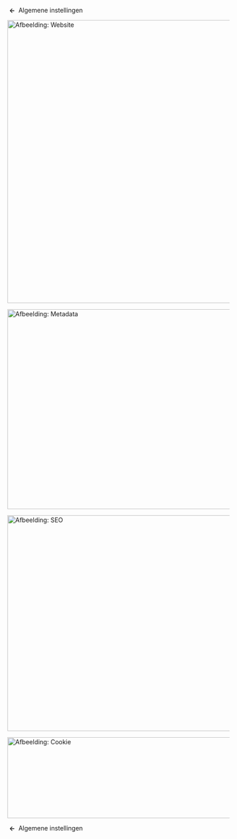 <!-- Filename: Help4.x:Site_Global_Configuration_Site / Display title: Algemene instellingen: Website -->

 **←**  Algemene
instellingen

<img
src="https://docs.joomla.org/images/thumb/0/0d/Help-4x-global-configuration-site-subscreen-nl.png/800px-Help-4x-global-configuration-site-subscreen-nl.png"
decoding="async"
srcset="https://docs.joomla.org/images/thumb/0/0d/Help-4x-global-configuration-site-subscreen-nl.png/1200px-Help-4x-global-configuration-site-subscreen-nl.png 1.5x, https://docs.joomla.org/images/0/0d/Help-4x-global-configuration-site-subscreen-nl.png 2x"
data-file-width="1567" data-file-height="1253" width="800" height="640"
alt="Afbeelding: Website" />

<img
src="https://docs.joomla.org/images/thumb/4/4d/Help-4x-global-configuration-metadata-subscreen-nl.png/800px-Help-4x-global-configuration-metadata-subscreen-nl.png"
decoding="async"
srcset="https://docs.joomla.org/images/thumb/4/4d/Help-4x-global-configuration-metadata-subscreen-nl.png/1200px-Help-4x-global-configuration-metadata-subscreen-nl.png 1.5x, https://docs.joomla.org/images/4/4d/Help-4x-global-configuration-metadata-subscreen-nl.png 2x"
data-file-width="1566" data-file-height="885" width="800" height="452"
alt="Afbeelding: Metadata" />

<img
src="https://docs.joomla.org/images/thumb/1/1e/Help-4x-global-configuration-seo-subscreen-nl.png/800px-Help-4x-global-configuration-seo-subscreen-nl.png"
decoding="async"
srcset="https://docs.joomla.org/images/thumb/1/1e/Help-4x-global-configuration-seo-subscreen-nl.png/1200px-Help-4x-global-configuration-seo-subscreen-nl.png 1.5x, https://docs.joomla.org/images/1/1e/Help-4x-global-configuration-seo-subscreen-nl.png 2x"
data-file-width="1566" data-file-height="955" width="800" height="488"
alt="Afbeelding: SEO" />

<img
src="https://docs.joomla.org/images/thumb/b/b4/Help-4x-global-configuration-cookie-subscreen-nl.png/800px-Help-4x-global-configuration-cookie-subscreen-nl.png"
decoding="async"
srcset="https://docs.joomla.org/images/thumb/b/b4/Help-4x-global-configuration-cookie-subscreen-nl.png/1200px-Help-4x-global-configuration-cookie-subscreen-nl.png 1.5x, https://docs.joomla.org/images/b/b4/Help-4x-global-configuration-cookie-subscreen-nl.png 2x"
data-file-width="1566" data-file-height="358" width="800" height="183"
alt="Afbeelding: Cookie" />

 **←**  Algemene
instellingen

